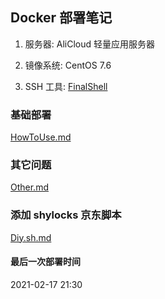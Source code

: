 ## Docker 部署笔记

1. 服务器: AliCloud 轻量应用服务器

2. 镜像系统: CentOS 7.6

3. SSH 工具: [FinalShell](http://www.hostbuf.com/t/988.html)

### 基础部署

[HowToUse.md](https://github.com/YamTian/Network/blob/master/Docker/HowToUse.md)

### 其它问题

[Other.md](https://github.com/YamTian/Network/blob/master/Docker/Other.md)

### 添加 shylocks 京东脚本

[Diy.sh.md](https://github.com/YamTian/Network/blob/master/Docker/Diy.sh.md)

#### 最后一次部署时间

2021-02-17 21:30
